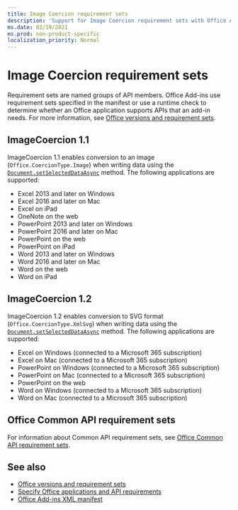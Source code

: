 ```yaml
---
title: Image Coercion requirement sets
description: 'Support for Image Coercion requirement sets with Office Add-ins across Excel, PowerPoint, and Word.'
ms.date: 02/19/2021
ms.prod: non-product-specific
localization_priority: Normal
---
```


# Image Coercion requirement sets

Requirement sets are named groups of API members. Office Add-ins use requirement sets specified in the manifest or use a runtime check to determine whether an Office application supports APIs that an add-in needs. For more information, see [Office versions and requirement sets](../../develop/office-versions-and-requirement-sets.md).

## ImageCoercion 1.1

ImageCoercion 1.1 enables conversion to an image (`Office.CoercionType.Image`) when writing data using the [`Document.setSelectedDataAsync`](/javascript/api/office/office.document#setselecteddataasync-data--options--callback-) method. The following applications are supported:

- Excel 2013 and later on Windows
- Excel 2016 and later on Mac
- Excel on iPad
- OneNote on the web
- PowerPoint 2013 and later on Windows
- PowerPoint 2016 and later on Mac
- PowerPoint on the web
- PowerPoint on iPad
- Word 2013 and later on Windows
- Word 2016 and later on Mac
- Word on the web
- Word on iPad

## ImageCoercion 1.2

ImageCoercion 1.2 enables conversion to SVG format (`Office.CoercionType.XmlSvg`) when writing data using the [`Document.setSelectedDataAsync`](/javascript/api/office/office.document#setselecteddataasync-data--options--callback-) method. The following applications are supported:

- Excel on Windows (connected to a Microsoft 365 subscription)
- Excel on Mac (connected to a Microsoft 365 subscription)
- PowerPoint on Windows (connected to a Microsoft 365 subscription)
- PowerPoint on Mac (connected to a Microsoft 365 subscription)
- PowerPoint on the web
- Word on Windows (connected to a Microsoft 365 subscription)
- Word on Mac (connected to a Microsoft 365 subscription)

## Office Common API requirement sets

For information about Common API requirement sets, see [Office Common API requirement sets](office-add-in-requirement-sets.md).

## See also

- [Office versions and requirement sets](../../develop/office-versions-and-requirement-sets.md)
- [Specify Office applications and API requirements](../../develop/specify-office-hosts-and-api-requirements.md)
- [Office Add-ins XML manifest](../../develop/add-in-manifests.md)
